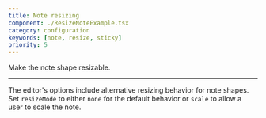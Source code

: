 ```yaml
---
title: Note resizing
component: ./ResizeNoteExample.tsx
category: configuration
keywords: [note, resize, sticky]
priority: 5
---
```


Make the note shape resizable.

---

The editor's options include alternative resizing behavior for note shapes. Set `resizeMode` to either `none` for the default behavior or `scale` to allow a user to scale the note.
